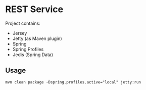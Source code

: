 # REST Service

Project contains:

* Jersey
* Jetty (as Maven plugin)
* Spring
* Spring Profiles
* Jedis (Spring Data)

## Usage

    mvn clean package -Dspring.profiles.active="local" jetty:run
